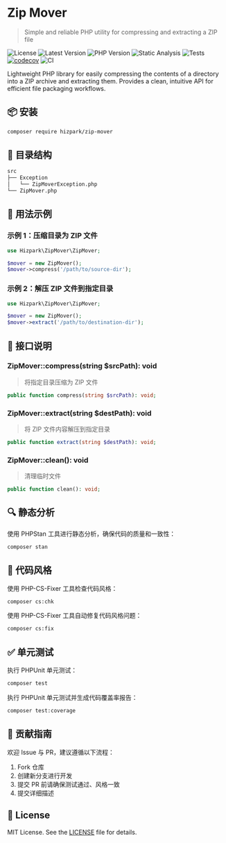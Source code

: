 # Zip Mover

> Simple and reliable PHP utility for compressing and extracting a ZIP file

![License](https://img.shields.io/github/license/hizpark/zip-mover?style=flat-square)
![Latest Version](https://img.shields.io/packagist/v/hizpark/zip-mover?style=flat-square)
![PHP Version](https://img.shields.io/badge/php-8.2--8.4-blue?style=flat-square)
![Static Analysis](https://img.shields.io/badge/static_analysis-PHPStan-blue?style=flat-square)
![Tests](https://img.shields.io/badge/tests-PHPUnit-brightgreen?style=flat-square)
[![codecov](https://codecov.io/gh/hizpark/zip-mover/branch/main/graph/badge.svg)](https://codecov.io/gh/hizpark/zip-mover)
![CI](https://github.com/hizpark/zip-mover/actions/workflows/ci.yml/badge.svg?style=flat-square)

Lightweight PHP library for easily compressing the contents of a directory into a ZIP archive and extracting them. Provides a clean, intuitive API for efficient file packaging workflows.

## 📦 安装

```bash
composer require hizpark/zip-mover
```

## 📂 目录结构

```txt
src
├── Exception
│   └── ZipMoverException.php
└── ZipMover.php
```

## 🚀 用法示例

### 示例 1：压缩目录为 ZIP 文件

```php
use Hizpark\ZipMover\ZipMover;

$mover = new ZipMover();
$mover->compress('/path/to/source-dir');
```

### 示例 2：解压 ZIP 文件到指定目录

```php
use Hizpark\ZipMover\ZipMover;

$mover = new ZipMover();
$mover->extract('/path/to/destination-dir');
```

## 📐 接口说明

### ZipMover::compress(string $srcPath): void

> 将指定目录压缩为 ZIP 文件

```php
public function compress(string $srcPath): void;
```

### ZipMover::extract(string $destPath): void

> 将 ZIP 文件内容解压到指定目录

```php
public function extract(string $destPath): void;
```

### ZipMover::clean(): void

> 清理临时文件

```php
public function clean(): void;
```

## 🔍 静态分析

使用 PHPStan 工具进行静态分析，确保代码的质量和一致性：

```bash
composer stan
```

## 🎯 代码风格

使用 PHP-CS-Fixer 工具检查代码风格：

```bash
composer cs:chk
```

使用 PHP-CS-Fixer 工具自动修复代码风格问题：

```bash
composer cs:fix
```

## ✅ 单元测试

执行 PHPUnit 单元测试：

```bash
composer test
```

执行 PHPUnit 单元测试并生成代码覆盖率报告：

```bash
composer test:coverage
```

## 🤝 贡献指南

欢迎 Issue 与 PR，建议遵循以下流程：

1. Fork 仓库
2. 创建新分支进行开发
3. 提交 PR 前请确保测试通过、风格一致
4. 提交详细描述

## 📝 License

MIT License. See the [LICENSE](LICENSE) file for details.
